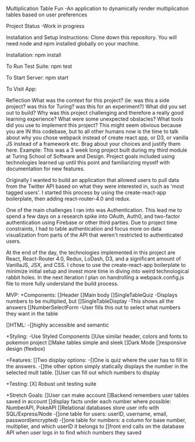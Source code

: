 Multiplication Table Fun
-An application to dynamically render multiplication tables based on user preferences

Project Status
-Work in progress

Installation and Setup Instructions:
Clone down this repository. You will need node and npm installed globally on your machine.

Installation:
npm install

To Run Test Suite:
npm test

To Start Server:
npm start

To Visit App:

<!-- Add url later -->

Reflection
What was the context for this project? (ie: was this a side project? was this for Turing? was this for an experiment?)
What did you set out to build?
Why was this project challenging and therefore a really good learning experience?
What were some unexpected obstacles?
What tools did you use to implement this project?
This might seem obvious because you are IN this codebase, but to all other humans now is the time to talk about why you chose webpack instead of create react app, or D3, or vanilla JS instead of a framework etc. Brag about your choices and justify them here.
Example:
This was a 3 week long project built during my third module at Turing School of Software and Design. Project goals included using technologies learned up until this point and familiarizing myself with documentation for new features.

Originally I wanted to build an application that allowed users to pull data from the Twitter API based on what they were interested in, such as 'most tagged users'. I started this process by using the create-react-app boilerplate, then adding react-router-4.0 and redux.

One of the main challenges I ran into was Authentication. This lead me to spend a few days on a research spike into OAuth, Auth0, and two-factor authentication using Firebase or other third parties. Due to project time constraints, I had to table authentication and focus more on data visualization from parts of the API that weren't restricted to authenticated users.

At the end of the day, the technologies implemented in this project are React, React-Router 4.0, Redux, LoDash, D3, and a significant amount of VanillaJS, JSX, and CSS. I chose to use the create-react-app boilerplate to minimize initial setup and invest more time in diving into weird technological rabbit holes. In the next iteration I plan on handrolling a webpack.config.js file to more fully understand the build process.

MVP:
+Components:
[]Header
[]Main body
[]SingleTableQuiz
-Displays numbers to be multiplied, but
[]SingleTableDisplay
-This shows all the answers
[]NumberSelectForm
-User fills this out to select what numbers they want in the table

[]HTML:
-[]highly accessible and semantic

+Styling:
-Use Styled Components
[]Use similar header, colors and fonts to pokemon project
[]Make tables simple and sleek
[]Dark Mode
[]responsive design (flexbox)

+Features:
[]Two display options:
-[]One is quiz where the user has to fill in the answers.
-[]the other option simply statically displays the number in the selected mult table.
[]User can fill out which numbers to display

+Testing:
[X] Robust unit testing suite

+Stretch Goals:
[]User can make account
[]Backend remembers user tables saved in account
[]display facts under each number where possible: NumberAPI, PokeAPI
[]Relational databases store user info with SQL/Express/Node
-[]one table for users: userID, username, email, password(encrypted)
-[]one table for numbers: a column for base number, multiplier, and which userID it belongs to
[]front end calls on the database API when user logs in to find which numbers they saved
